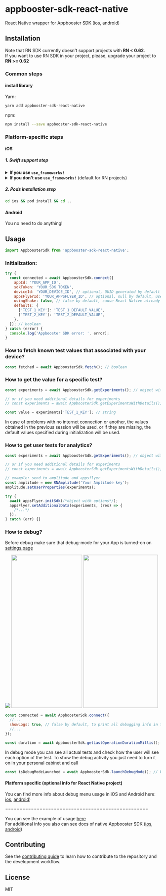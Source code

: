 # appbooster-sdk-react-native

React Native wrapper for Appbooster SDK ([ios](https://github.com/appbooster/appbooster-sdk-ios), [android](https://github.com/appbooster/appbooster-sdk-android))

## Installation

Note that RN SDK currently doesn't support projects with **RN < 0.62**.  
If you want to use RN SDK in your project, please, upgrade your project to **RN >= 0.62**

### Common steps

#### install library

Yarn:

```sh
yarn add appbooster-sdk-react-native
```

npm:

```sh
npm install --save appbooster-sdk-react-native
```

### Platform-specific steps

#### iOS

##### 1. Swift support step

<details>
<summary><b>If you use <code>use_frameworks!</code></b></summary>
<br>
Add next lines of code in <code>Podfile</code>:

```rb
use_frameworks! # You already use it in your project!

# add next lines of code:

pre_install do |installer|
  installer.pod_targets.each do |pod|
    if pod.name.eql?('appbooster-sdk-react-native')
      def pod.build_type; # Uncomment one line depending on your CocoaPods version
        Pod::BuildType.static_library # Pods version >= 1.9 (uncommented by default)
        # Pod::Target::BuildType.static_library # Pods version < 1.9
      end
    end
  end
end
```

</details>

<details>
<summary><b>If you don't use <code>use_frameworks!</code></b> (default for RN projects)</summary>
<br>
If you <b>have no Swift integration</b> in your project follow next steps:
<br><br>

1. In XCode, in the project navigator, right click your `[your project's name]` folder, choose ➜ `Add Files to [your project's name]`

![Create Swift File](https://i.imgur.com/00K5UZ1.png)

2. Select `Swift File` ➜ `Next`

![Create Swift File](https://i.imgur.com/Mdc9MLk.png)

3. Specify name for example `Dummy.swift` ➜ `Create`

![Create Swift File](https://i.imgur.com/2HSk7Jp.png)

4. Now a pop up is shown select `Create Bridging Header`

![Create Swift File](https://i.imgur.com/f2zA0n9.png)

</details>

##### 2. Pods installation step

```bash
cd ios && pod install && cd ..
```

#### Android

You no need to do anything!

## Usage

```js
import AppboosterSdk from 'appbooster-sdk-react-native';
```

### Initialization:

```js
try {
  const connected = await AppboosterSdk.connect({
    appId: 'YOUR_APP_ID',
    sdkToken: 'YOUR_SDK_TOKEN',
    deviceId: 'YOUR_DEVICE_ID', // optional, UUID generated by default
    appsFlyerId: 'YOUR_APPSFLYER_ID', // optional, null by default, use appsFlyer.getAppsFlyerUID if AppsFlyer integration is needed
    usingShake: false, // false by default, cause React Native already uses shake motion in debug mode for own purposes (show React Native debug window after shaking your device)
    defaults: {
      ['TEST_1_KEY']: 'TEST_1_DEFAULT_VALUE',
      ['TEST_2_KEY']: 'TEST_2_DEFAULT_VALUE',
    },
  }); // boolean
} catch (error) {
  console.log('Appbooster SDK error: ', error);
}
```

### How to fetch known test values that associated with your device?

```js
const fetched = await AppboosterSdk.fetch(); // boolean
```

### How to get the value for a specific test?

```js
const experiments = await AppboosterSdk.getExperiments(); // object with experiments

// or if you need additional details for experiments
// const experiments = await AppboosterSdk.getExperimentsWithDetails(); // object with experiments

const value = experiments['TEST_1_KEY']; // string
```

In case of problems with no internet connection or another, the values obtained in the previous session will be used, or if they are missing, the default values specified during initialization will be used.

### How to get user tests for analytics?

```js
const experiments = await AppboosterSdk.getExperiments(); // object with experiments

// or if you need additional details for experiments
// const experiments = await AppboosterSdk.getExperimentsWithDetails(); // object with experiments

// example: send to amplitude and appsflyer
const amplitude = new RNAmplitude('Your Amplitude key');
amplitude.setUserProperties(experiments);

try {
  await appsFlyer.initSdk(/*object with options*/);
  appsFlyer.setAdditionalData(experiments, (res) => {
    /*...*/
  });
} catch (err) {}
```

### How to debug?

Before debug make sure that debug-mode for your App is turned-on on [settings page](https://platform.appbooster.com/ab/settings)

![](https://imgproxy.appbooster.com/9ACImnEbmsO822dynjTjcC_B8aXzbbpPQsOgop2PlBs//aHR0cHM6Ly9hcHBib29zdGVyLWNsb3VkLnMzLmV1LWNlbnRyYWwtMS5hbWF6b25hd3MuY29tLzk0N2M5NzdmLTAwY2EtNDA1Yi04OGQ4LTAzOTM4ZjY4OTAzYi5wbmc.png)
<img src="https://imgproxy.appbooster.com/DTJe8gCCUt-FBdGoEvwIp7TFYQ1JfwCZZPiFrR4tkic//aHR0cHM6Ly9hcHBib29zdGVyLWNsb3VkLnMzLmV1LWNlbnRyYWwtMS5hbWF6b25hd3MuY29tLzNkM2IyMDkyLWNiOGYtNDhhNi05MjgwLTMxMWRhNDZmZmJiMy5wbmc.png" width="229" height="494" />
<img src="https://imgproxy.appbooster.com/vK0c6Ia7iBueCiczg27J7AVhnEIW0dDULdgHlWPg0Po//aHR0cHM6Ly9hcHBib29zdGVyLWNsb3VkLnMzLmV1LWNlbnRyYWwtMS5hbWF6b25hd3MuY29tL2Y3NTZkODdmLTc4YTAtNGE1ZS04YjhjLTAwNTBhMWVjNThkZC5wbmc.png" width="241" height="494" />

```js
const connected = await AppboosterSdk.connect({
  //...
  showLogs: true, // false by default, to print all debugging info in the console (note that currently you can see logs in XCode or Android Studio but not in JS console)
  //...
});

const duration = await AppboosterSdk.getLastOperationDurationMillis(); // number (the duration of the last operation in milliseconds)
```

In debug mode you can see all actual tests and check how the user will see each option of the test. To show the debug activity you just need to turn it on in your personal cabinet and call

```js
const isDebugModeLaunched = await AppboosterSdk.launchDebugMode(); // boolean
```

#### Platform specific (optional info for React Native project)

You can find more info about debug menu usage in iOS and Android here: [ios](https://github.com/appbooster/appbooster-sdk-ios#how-to-debug), [android](https://github.com/appbooster/appbooster-sdk-android#how-to-debug))

==================================================

You can see the example of usage [here](example)  
For additional info you also can see docs of native Appbooster SDK ([ios](https://github.com/appbooster/appbooster-sdk-ios), [android](https://github.com/appbooster/appbooster-sdk-android))

## Contributing

See the [contributing guide](CONTRIBUTING.md) to learn how to contribute to the repository and the development workflow.

## License

MIT
